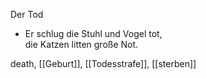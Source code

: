 Der Tod

- Er schlug die Stuhl und Vogel tot,  
  die Katzen litten große Not.  

death, [[Geburt]], [[Todesstrafe]], [[sterben]]